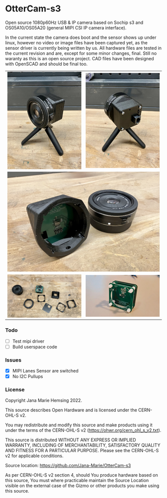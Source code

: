 # OtterCam-s3

Open source 1080p60Hz USB & IP camera based on Sochip s3 and OS05A10/OS05A20 (general MIPI CSI IP camera interface).

In the current state the camera does boot and the sensor shows up under linux, however no video or image files have been captured yet, as the sensor driver is currently being written by us. All hardware files are tested in the current revision and are, except for some minor changes, final. Still no waranty as this is an open source project. CAD files have been designed with OpenSCAD and should be final too.

<table>
  <tbody>
    <tr>
      <td>
        <img src="/images/c1.jpg"/>
      </td>
      <td>
        <img src="/images/c2.jpg"/>
      </td>
    </tr>
    <tr>
      <td colspan="2">
        <img src="/images/o2.jpg"/>
      </td>
    </tr>
    <tr>
      <td>
        <img src="/images/d1.jpg"/>
      </td>
      <td>
        <img src="/images/1.jpg"/>
      </td>
    </tr>
  </tbody>
</table>


### Todo
 - [ ] Test mipi driver
 - [ ] Build userspace code

### Issues
 - [x] MIPI Lanes Sensor are switched
 - [x] No I2C Pullups

### License

Copyright Jana Marie Hemsing 2022.

This source describes Open Hardware and is licensed under the CERN-OHL-S v2.

You may redistribute and modify this source and make products using it under
the terms of the CERN-OHL-S v2 (https://ohwr.org/cern_ohl_s_v2.txt).

This source is distributed WITHOUT ANY EXPRESS OR IMPLIED WARRANTY,
INCLUDING OF MERCHANTABILITY, SATISFACTORY QUALITY AND FITNESS FOR A
PARTICULAR PURPOSE. Please see the CERN-OHL-S v2 for applicable conditions.

Source location: https://github.com/Jana-Marie/OtterCam-s3

As per CERN-OHL-S v2 section 4, should You produce hardware based on this
source, You must where practicable maintain the Source Location visible
on the external case of the Gizmo or other products you make using this
source.
